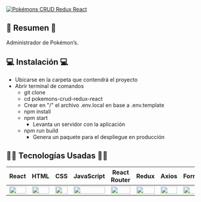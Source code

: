 

[![Pokémons CRUD Redux React](https://i.postimg.cc/BvYqBcY3/pokemons-crud-redux-react.png)](https://pokemons-crud-redux-react.netlify.app)

## 📜 Resumen 📜
Administrador de Pokémon’s.

## 💻 Instalación 💻
- Ubicarse en la carpeta que contendrá el proyecto
- Abrir terminal de comandos
  - git clone 
  - cd pokemons-crud-redux-react
  - Crear en "/" el archivo .env.local en base a .env.template
  - npm install
  - npm start
    - Levanta un servidor con la aplicación
  - npm run build
    - Genera un paquete para el despliegue en producción

## 👨‍💻 Tecnologías Usadas 👨‍💻
<table>
  <thead>
    <tr>
      <th>React</th>
      <th>HTML</th>
      <th>CSS</th>
      <th>JavaScript</th>
      <th>React Router</th>
      <th>Redux</th>
      <th>Axios</th>
      <th>Formik</th>
      <th>sweetalert2</th>
      <th>Tailwind CSS</th>
    </tr>
  </thead>
  <tbody>
    <tr>
      <td>
        <img src="https://upload.wikimedia.org/wikipedia/commons/thumb/a/a7/React-icon.svg/1280px-React-icon.svg.png" width="100%" />
      </td>
      <td>
        <img src="https://i.postimg.cc/rF6WrLjr/html.png" width="100%" />
      </td>
      <td>
        <img src="https://i.postimg.cc/mgSDG9F2/css.png" width="100%" />
      </td>
      <td>
        <img
          src="https://upload.wikimedia.org/wikipedia/commons/thumb/9/99/Unofficial_JavaScript_logo_2.svg/1200px-Unofficial_JavaScript_logo_2.svg.png" width="100%" />
      </td>
      <td>
        <img src="https://iconape.com/wp-content/files/sm/371377/svg/371377.svg" width="100%" />
      </td>
      <td>
        <img
          src="https://d33wubrfki0l68.cloudfront.net/0834d0215db51e91525a25acf97433051f280f2f/c30f5/img/redux.svg"
          width="100%" />
      </td>
      <td>
        <img
          src="https://upload.wikimedia.org/wikipedia/commons/thumb/d/d1/Axios_%28computer_library%29_logo.svg/1280px-Axios_%28computer_library%29_logo.svg.png"
          width="100%" />
      </td>
      <td>
        <img src="https://user-images.githubusercontent.com/4060187/61057426-4e5a4600-a3c3-11e9-9114-630743e05814.png" width="100%" />
      </td>
      <td>
        <img src="https://sweetalert2.github.io/images/SweetAlert2.png" width="100%" />
      </td>
      <td>
        <img
          src="https://upload.wikimedia.org/wikipedia/commons/thumb/d/d5/Tailwind_CSS_Logo.svg/2048px-Tailwind_CSS_Logo.svg.png" width="100%" />
      </td>
    </tr>
  </tbody>
</table>

